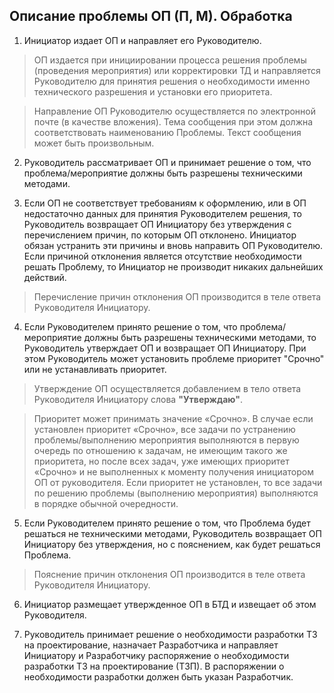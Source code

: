 ## Описание проблемы ОП (П, М). Обработка

1.    Инициатор издает ОП и направляет его Руководителю.
>ОП издается при инициировании процесса решения проблемы (проведения мероприятия) или корректировки ТД и направляется Руководителю для принятия решения о необходимости именно технического разрешения и установки его приоритета.

>Направление ОП Руководителю осуществляется по электронной почте (в качестве вложения). Тема сообщения при этом должна соответствовать наименованию Проблемы. Текст сообщения может быть произвольным.

2.    Руководитель рассматривает ОП и принимает решение о том, что проблема/мероприятие должны быть разрешены техническими методами.

3.    Если ОП не соответствует требованиям к оформлению, или в ОП недостаточно данных для принятия Руководителем решения, то Руководитель возвращает ОП Инициатору без утверждения с перечислением причин, по которым ОП отклонено. Инициатор обязан устранить эти причины и вновь направить ОП Руководителю. Если причиной отклонения является отсутствие необходимости решать Проблему, то Инициатор не производит никаких дальнейших действий.
>Перечисление причин отклонения ОП производится в теле ответа Руководителя Инициатору.

4.    Если Руководителем принято решение о том, что проблема/мероприятие должны быть разрешены техническими методами, то Руководитель утверждает ОП и возвращает ОП Инициатору. При этом Руководитель может установить проблеме приоритет "Срочно" или не устанавливать приоритет.
>Утверждение ОП осуществляется добавлением в тело ответа Руководителя Инициатору слова **"Утверждаю"**.

>Приоритет может принимать значение «Срочно».
В случае если установлен приоритет «Срочно», все задачи по устранению проблемы/выполнению мероприятия выполняются в первую очередь по отношению к задачам, не имеющим такого же приоритета, но после всех задач, уже имеющих приоритет «Срочно» и не выполненных к моменту получения инициатором ОП от руководителя.
Если приоритет не установлен, то все задачи по решению проблемы (выполнению мероприятия) выполняются в порядке обычной очередности.

5.    Если Руководителем принято решение о том, что Проблема будет решаться не техническими методами, Руководитель возвращает ОП Инициатору без утверждения, но с пояснением, как будет решаться Проблема.
>Пояснение причин отклонения ОП производится в теле ответа Руководителя Инициатору.

6.   Инициатор размещает утвержденное ОП в БТД и извещает об этом Руководителя.

7.   Руководитель принимает решение о необходимости разработки ТЗ на проектирование, назначает Разработчика и направляет Инициатору и Разработчику распоряжение о необходимости разработки ТЗ на проектирование (ТЗП). В распоряжении о необходимости разработки должен быть указан Разработчик.



